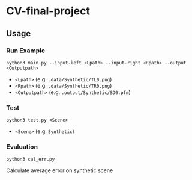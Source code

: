# CV-final-project
## Usage
### Run Example
    python3 main.py --input-left <Lpath> --input-right <Rpath> --output <Outputpath>
 - `<Lpath>` (e.g. `.data/Synthetic/TL0.png`)
 - `<Rpath>` (e.g. `.data/Synthetic/TR0.png`)
 - `<Outputpath>` (e.g. `.output/Synthetic/SD0.pfm`)

### Test
    python3 test.py <Scene> 
 - `<Scene>` (e.g. `Synthetic`)

### Evaluation
    python3 cal_err.py 
Calculate average error on synthetic scene

